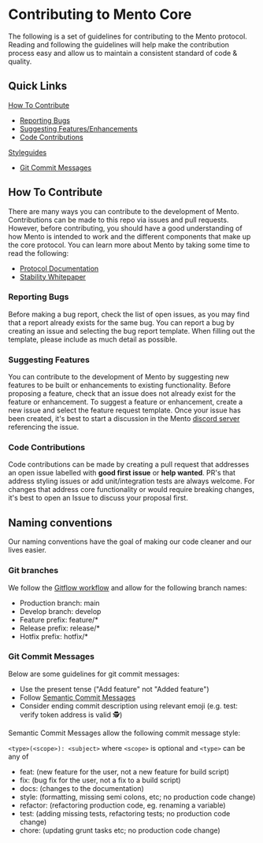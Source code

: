 # Contributing to Mento Core

The following is a set of guidelines for contributing to the Mento protocol. Reading and following the guidelines will help make the contribution process easy and allow us to maintain a consistent standard of code & quality.

## Quick Links

[How To Contribute](#how-to-contribute)

- [Reporting Bugs](#reporting-bugs)
- [Suggesting Features/Enhancements](#suggesting-features)
- [Code Contributions](#code-contributions)

[Styleguides](#styleguides)

- [Git Commit Messages](#git-commit-messages)

## How To Contribute

There are many ways you can contribute to the development of Mento. Contributions can be made to this repo via issues and pull requests. However, before contributing, you should have a good understanding of how Mento is intended to work and the different components that make up the core protocol. You can learn more about Mento by taking some time to read the following:

- [Protocol Documentation](https://docs.mento.org/mento-protocol/core/overview)
- [Stability Whitepaper](https://celo.org/papers/stability)

### Reporting Bugs

Before making a bug report, check the list of open issues, as you may find that a report already exists for the same bug. You can report a bug by creating an issue and selecting the bug report template. When filling out the template, please include as much detail as possible.

### Suggesting Features

You can contribute to the development of Mento by suggesting new features to be built or enhancements to existing functionality. Before proposing a feature, check that an issue does not already exist for the feature or enhancement. To suggest a feature or enhancement, create a new issue and select the feature request template. Once your issue has been created, it's best to start a discussion in the Mento [discord server](http://chat.mento.org) referencing the issue.

### Code Contributions

Code contributions can be made by creating a pull request that addresses an open issue labelled with **good first issue** or **help wanted**. PR's that address styling issues or add unit/integration tests are always welcome. For changes that address core functionality or would require breaking changes, it's best to open an Issue to discuss your proposal first.

## Naming conventions
Our naming conventions have the goal of making our code cleaner and our lives easier.

### Git branches
We follow the [Gitflow workflow](https://www.atlassian.com/git/tutorials/comparing-workflows/gitflow-workflow) and allow for the following branch names:

- Production branch: main
- Develop branch: develop
- Feature prefix: feature/*
- Release prefix: release/*
- Hotfix prefix: hotfix/*

### Git Commit Messages

Below are some guidelines for git commit messages:

- Use the present tense ("Add feature" not "Added feature")
- Follow [Semantic Commit Messages](https://gist.github.com/joshbuchea/6f47e86d2510bce28f8e7f42ae84c716)
- Consider ending commit description using relevant emoji (e.g. test: verify token address is valid 🕵️)

Semantic Commit Messages allow the following commit message style:

`<type>(<scope>): <subject>`
where 
`<scope>` is optional and `<type>` can be any of

- feat: (new feature for the user, not a new feature for build script)
- fix: (bug fix for the user, not a fix to a build script)
- docs: (changes to the documentation)
- style: (formatting, missing semi colons, etc; no production code change)
- refactor: (refactoring production code, eg. renaming a variable)
- test: (adding missing tests, refactoring tests; no production code change)
- chore: (updating grunt tasks etc; no production code change)
